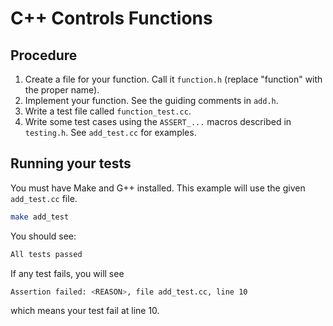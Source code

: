 # C++ Controls Functions

## Procedure

1. Create a file for your function. Call it `function.h` (replace "function" with the proper name).
2. Implement your function. See the guiding comments in `add.h`.
3. Write a test file called `function_test.cc`.
4. Write some test cases using the `ASSERT_...` macros described in `testing.h`. See `add_test.cc` for examples.

## Running your tests

You must have Make and G++ installed. This example will use the given `add_test.cc` file.

```bash
make add_test
```

You should see:

```bash
All tests passed
```

If any test fails, you will see

```bash
Assertion failed: <REASON>, file add_test.cc, line 10
```

which means your test fail at line 10.
